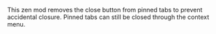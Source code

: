 
This zen mod removes the close button from pinned tabs to prevent accidental closure.
Pinned tabs can still be closed through the context menu.
